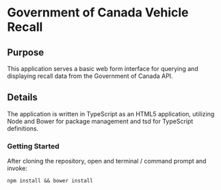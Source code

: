 # Government of Canada Vehicle Recall

## Purpose
This application serves a basic web form interface for querying and displaying recall data from the Government of
Canada API.

## Details
The application is written in TypeScript as an HTML5 application, utilizing Node and Bower for package management
and tsd for TypeScript definitions.

### Getting Started
After cloning the repository, open and terminal / command prompt and invoke:
```shell
npm install && bower install
```
